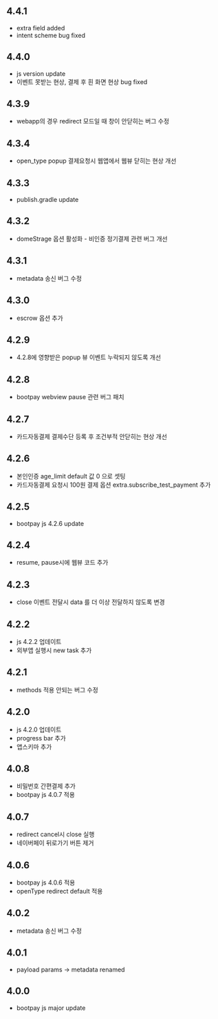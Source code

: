 ## 4.4.1
* extra field added
* intent scheme bug fixed

## 4.4.0
* js version update 
* 이벤트 못받는 현상, 결제 후 흰 화면 현상 bug fixed 

## 4.3.9
* webapp의 경우 redirect 모드일 때 창이 안닫히는 버그 수정 

## 4.3.4
* open_type popup 결제요청시 웹앱에서 웹뷰 닫히는 현상 개선 

## 4.3.3
* publish.gradle update 

## 4.3.2
* domeStrage 옵션 활성화 - 비인증 정기결제 관련 버그 개선 

## 4.3.1
* metadata 송신 버그 수정

## 4.3.0
* escrow 옵션 추가 

## 4.2.9
* 4.2.8에 영향받은 popup 뷰 이벤트 누락되지 않도록 개선 

## 4.2.8
* bootpay webview pause 관련 버그 패치 

## 4.2.7
* 카드자동결제 결제수단 등록 후 조건부적 안닫히는 현상 개선

## 4.2.6
* 본인인증 age_limit default 값 0 으로 셋팅
* 카드자동결제 요청시 100원 결제 옵션 extra.subscribe_test_payment 추가
 

## 4.2.5
* bootpay js 4.2.6 update 

## 4.2.4
* resume, pause시에 웹뷰 코드 추가 

## 4.2.3
* close 이벤트 전달시 data 를 더 이상 전달하지 않도록 변경 

## 4.2.2
* js 4.2.2 업데이트 
* 외부앱 실행시 new task 추가 

## 4.2.1
* methods 적용 안되는 버그 수정 

## 4.2.0
* js 4.2.0 업데이트 
* progress bar 추가
* 앱스키마 추가 

## 4.0.8
* 비밀번호 간편결제 추가 
* bootpay js 4.0.7 적용 

## 4.0.7
* redirect cancel시 close 실행 
* 네이버페이 뒤로가기 버튼 제거 

## 4.0.6
* bootpay js 4.0.6 적용 
* openType redirect default 적용 

## 4.0.2
* metadata 송신 버그 수정 

## 4.0.1
* payload params -> metadata renamed 

## 4.0.0
* bootpay js major update   